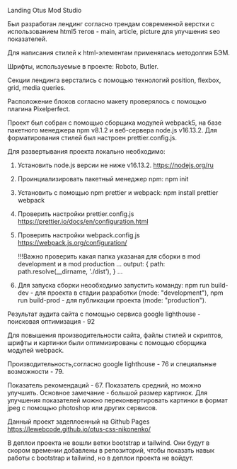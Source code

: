 Landing Otus Mod Studio

Был разработан лендинг согласно трендам современной верстки с использованием html5 тегов - main, article, picture
для улучшения seo показателей.

Для написания стилей к html-элементам применялась методолгия БЭМ. 

Шрифты, используемые в проекте: Roboto, Butler.

Секции лендинга верстались с помощью технологий position, flexbox, grid, media queries.

Расположение блоков согласно макету проверялось с помощью плагина Pixelperfect.

Проект был собран с помощью сборщика модулей webpack5, на базе пакетного менеджера npm v8.1.2 и 
веб-сервера node.js v16.13.2. Для форматирования стилей был настроен prettier.config.js.

Для развертывания проекта локально необходимо:

1. Установить node.js версии не ниже v16.13.2. https://nodejs.org/ru

2. Проинциализировать пакетный менеджер npm:
    npm init

3. Установить с помощью npm prettier и webpack:
    npm install prettier webpack

4. Проверить настройки prettier.config.js https://prettier.io/docs/en/configuration.html

5. Проверить настройки webpack.config.js https://webpack.js.org/configuration/
    
    !!!Важно проверить какая папка указаная для сборки в mod development и в mod production
    ...
    output: {
        path: path.resolve(__dirname, './dist'),
    }
    ...
6. Для запуска сборки неообходимо запустить команду:
    npm run build-dev - для проекта в стадии разработки (mode: "development"),
    npm run build-prod - для публикации проекта (mode: "production").

Результат аудита сайта с помощью сервиса google lighthouse - поисковая оптимизация - 92

Для повышения производительности сайта, файлы стилей и скриптов, шрифты и картинки были оптимизированы с помощью сборщика модулей webpack.

Производительность,согласно google lighthouse - 76 и специальные возможности - 79.

Показатель рекомендаций - 67. Показатель средний, но можно улучшить.
Основное замечание - большой размер картинок. Для улучшения показателей можно переконвертировать картинки в формат jpeg с помощью photoshop или других сервисов.

Данный проект задеплоенный на Github Pages https://lewebcode.github.io/otus-css-nikonenko/

В деплои проекта не вошли ветки bootstrap и tailwind. Они будут в скором времении добавлены в репозиторий, чтобы показать навык работы с bootstrap и tailwind, но в деплои проекта не войдут.

